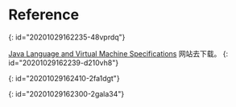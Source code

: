 # Reference
{: id="20201029162235-48vprdq"}

 [Java Language and Virtual Machine Specifications](https://docs.oracle.com/javase/specs/index.html) 网站去下载。
{: id="20201029162239-d210vh8"}

{: id="20201029162410-2fa1dgt"}

{: id="20201029162300-2gala34"}
